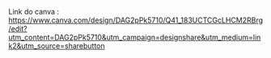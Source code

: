 Link do canva : https://www.canva.com/design/DAG2pPk5710/Q41_183UCTCGcLHCM2RBrg/edit?utm_content=DAG2pPk5710&utm_campaign=designshare&utm_medium=link2&utm_source=sharebutton
